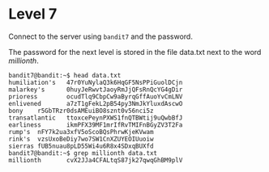 # Level 7

Connect to the server using `bandit7` and the password.

The password for the next level is stored in the file data.txt next to the word *millionth*.

    bandit7@bandit:~$ head data.txt
    humiliation's   47r0YuNylaQ3k6HqGF5NsPPiGuolDCjn
    malarkey's      0huyJeRwvtJaoyRmJjQFsRnQcYG4gDir
    prioress        ocudTlq9CbpCw9aByrqGffAuoYvCmLNV
    enlivened       a7zT1gFekL2pB54py3NmJkYluxdAscwO
    bony    r5GbTRzr0dsAMEuiBO8sznt0v56nci5z
    transatlantic   ttoxcePeynPXWS1fnQTBWtij9uQwbBfJ
    earliness       ikmPFX39MF1mrIfRvTMIFnBGyZV3T2Fa
    rump's  nFY7k2ua3xfV5oScoBQsPhrwKjeKVwam
    rink's  vzsUxoBeDiy7wo7SW1CnXZUYEOIUuoiw
    sierras fUB5nuau8pLD55Wi4u6R8x4SDxqBUXfd
    bandit7@bandit:~$ grep millionth data.txt
    millionth       cvX2JJa4CFALtqS87jk27qwqGhBM9plV


